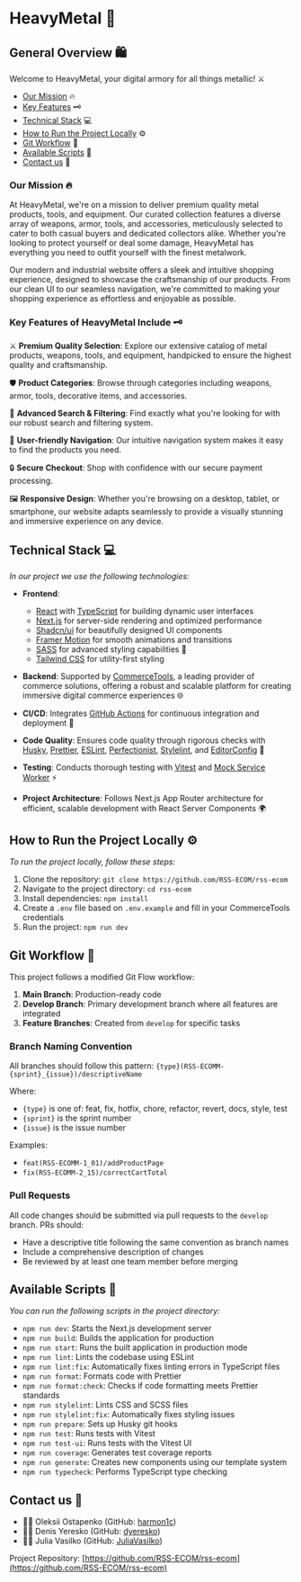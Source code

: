 # HeavyMetal 🔨

## General Overview 🛍️

Welcome to HeavyMetal, your digital armory for all things metallic! ⚔️

- [Our Mission](#our-mission-) 🔥
- [Key Features](#key-features-of-heavymetal-include-%EF%B8%8F) 🗝️
- [Technical Stack](#technical-stack-) 💻
- [How to Run the Project Locally](#how-to-run-the-project-locally-%EF%B8%8F) ⚙️
- [Git Workflow](#git-workflow-) 🔄
- [Available Scripts](#available-scripts-) 📑
- [Contact us](#contact-us-) 📩

### Our Mission 🔥

At HeavyMetal, we're on a mission to deliver premium quality metal products, tools, and equipment. Our curated collection features a diverse array of weapons, armor, tools, and accessories, meticulously selected to cater to both casual buyers and dedicated collectors alike. Whether you're looking to protect yourself or deal some damage, HeavyMetal has everything you need to outfit yourself with the finest metalwork.

Our modern and industrial website offers a sleek and intuitive shopping experience, designed to showcase the craftsmanship of our products. From our clean UI to our seamless navigation, we're committed to making your shopping experience as effortless and enjoyable as possible.

### Key Features of HeavyMetal Include 🗝️

⚔️ **Premium Quality Selection**: Explore our extensive catalog of metal products, weapons, tools, and equipment, handpicked to ensure the highest quality and craftsmanship.

🛡️ **Product Categories**: Browse through categories including weapons, armor, tools, decorative items, and accessories.

🔎 **Advanced Search & Filtering**: Find exactly what you're looking for with our robust search and filtering system.

🧭 **User-friendly Navigation**: Our intuitive navigation system makes it easy to find the products you need.

🔒 **Secure Checkout**: Shop with confidence with our secure payment processing.

🖼️ **Responsive Design**: Whether you're browsing on a desktop, tablet, or smartphone, our website adapts seamlessly to provide a visually stunning and immersive experience on any device.

## Technical Stack 💻

_In our project we use the following technologies:_

- **Frontend**: 
  - [React](https://reactjs.org/) with [TypeScript](https://www.typescriptlang.org/) for building dynamic user interfaces
  - [Next.js](https://nextjs.org/) for server-side rendering and optimized performance
  - [Shadcn/ui](https://ui.shadcn.com/) for beautifully designed UI components
  - [Framer Motion](https://www.framer.com/motion/) for smooth animations and transitions
  - [SASS](https://sass-lang.com/) for advanced styling capabilities 🎨
  - [Tailwind CSS](https://tailwindcss.com/) for utility-first styling

- **Backend**: Supported by [CommerceTools](https://commercetools.com/), a leading provider of commerce solutions, offering a robust and scalable platform for creating immersive digital commerce experiences 🌐

- **CI/CD**: Integrates [GitHub Actions](https://github.com/features/actions) for continuous integration and deployment 🚀

- **Code Quality**: Ensures code quality through rigorous checks with [Husky](https://typicode.github.io/husky/), [Prettier](https://prettier.io/), [ESLint](https://eslint.org/), [Perfectionist](https://eslint-plugin-perfectionist.azat.io/), [Stylelint](https://stylelint.io/), and [EditorConfig](https://editorconfig.org/) 🐶

- **Testing**: Conducts thorough testing with [Vitest](https://vitest.dev/) and [Mock Service Worker](https://mswjs.io/) ⚡

- **Project Architecture**: Follows Next.js App Router architecture for efficient, scalable development with React Server Components 🌍

## How to Run the Project Locally ⚙️

_To run the project locally, follow these steps:_

1. Clone the repository: `git clone https://github.com/RSS-ECOM/rss-ecom`
2. Navigate to the project directory: `cd rss-ecom`
3. Install dependencies: `npm install`
4. Create a `.env` file based on `.env.example` and fill in your CommerceTools credentials
5. Run the project: `npm run dev`

## Git Workflow 🔄

This project follows a modified Git Flow workflow:

1. **Main Branch**: Production-ready code
2. **Develop Branch**: Primary development branch where all features are integrated
3. **Feature Branches**: Created from `develop` for specific tasks

### Branch Naming Convention

All branches should follow this pattern: `{type}(RSS-ECOMM-{sprint}_{issue})/descriptiveName`

Where:
- `{type}` is one of: feat, fix, hotfix, chore, refactor, revert, docs, style, test
- `{sprint}` is the sprint number
- `{issue}` is the issue number

Examples:
- `feat(RSS-ECOMM-1_01)/addProductPage`
- `fix(RSS-ECOMM-2_15)/correctCartTotal`

### Pull Requests

All code changes should be submitted via pull requests to the `develop` branch. PRs should:
- Have a descriptive title following the same convention as branch names
- Include a comprehensive description of changes
- Be reviewed by at least one team member before merging

## Available Scripts 📑

_You can run the following scripts in the project directory:_

- `npm run dev`: Starts the Next.js development server
- `npm run build`: Builds the application for production
- `npm run start`: Runs the built application in production mode
- `npm run lint`: Lints the codebase using ESLint
- `npm run lint:fix`: Automatically fixes linting errors in TypeScript files
- `npm run format`: Formats code with Prettier
- `npm run format:check`: Checks if code formatting meets Prettier standards
- `npm run stylelint`: Lints CSS and SCSS files
- `npm run stylelint:fix`: Automatically fixes styling issues
- `npm run prepare`: Sets up Husky git hooks
- `npm run test`: Runs tests with Vitest
- `npm run test-ui`: Runs tests with the Vitest UI
- `npm run coverage`: Generates test coverage reports
- `npm run generate`: Creates new components using our template system
- `npm run typecheck`: Performs TypeScript type checking

## Contact us 📩

- 🧙‍♂️ Oleksii Ostapenko (GitHub: [harmon1c](https://github.com/harmon1c))
- 🧙‍♂️ Denis Yeresko (GitHub: [dyeresko](https://github.com/dyeresko))
- 🧙‍♀️ Julia Vasilko (GitHub: [JuliaVasilko](https://github.com/JuliaVasilko))

Project Repository: [https://github.com/RSS-ECOM/rss-ecom](https://github.com/RSS-ECOM/rss-ecom)